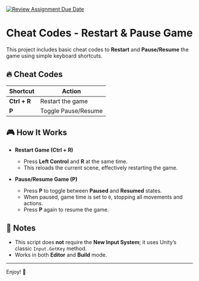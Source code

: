 [![Review Assignment Due Date](https://classroom.github.com/assets/deadline-readme-button-22041afd0340ce965d47ae6ef1cefeee28c7c493a6346c4f15d667ab976d596c.svg)](https://classroom.github.com/a/eSN7mvPM)

# Cheat Codes - Restart & Pause Game

This project includes basic cheat codes to **Restart** and **Pause/Resume** the game using simple keyboard shortcuts.

## 🔥 Cheat Codes
| Shortcut | Action |
|----------|--------|
| **Ctrl + R** | Restart the game |
| **P** | Toggle Pause/Resume |

## 🎮 How It Works
- **Restart Game (Ctrl + R)**  
  - Press **Left Control** and **R** at the same time.  
  - This reloads the current scene, effectively restarting the game.  

- **Pause/Resume Game (P)**  
  - Press **P** to toggle between **Paused** and **Resumed** states.  
  - When paused, game time is set to `0`, stopping all movements and actions.  
  - Press **P** again to resume the game.  

## 📌 Notes
- This script does **not** require the **New Input System**; it uses Unity’s classic `Input.GetKey` method.
- Works in both **Editor** and **Build** mode.

---

Enjoy! 🚀
